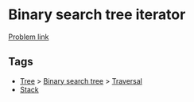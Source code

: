 # Binary search tree iterator

[Problem link](https://leetcode.com/problems/binary-search-tree-iterator)

## Tags

* [Tree](/README.md#Tree) > [Binary search tree](/README.md#Tree-Binary_search_tree) > [Traversal](/README.md#Tree-Binary_search_tree-Traversal)
* [Stack](/README.md#Stack)
